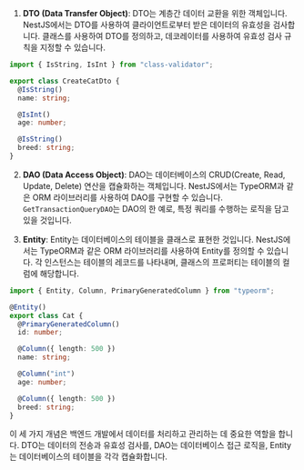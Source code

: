 1. **DTO (Data Transfer Object)**: DTO는 계층간 데이터 교환을 위한 객체입니다. NestJS에서는 DTO를 사용하여 클라이언트로부터 받은 데이터의 유효성을 검사합니다. 클래스를 사용하여 DTO를 정의하고, 데코레이터를 사용하여 유효성 검사 규칙을 지정할 수 있습니다.

```typescript
import { IsString, IsInt } from "class-validator";

export class CreateCatDto {
  @IsString()
  name: string;

  @IsInt()
  age: number;

  @IsString()
  breed: string;
}
```

2. **DAO (Data Access Object)**: DAO는 데이터베이스의 CRUD(Create, Read, Update, Delete) 연산을 캡슐화하는 객체입니다. NestJS에서는 TypeORM과 같은 ORM 라이브러리를 사용하여 DAO를 구현할 수 있습니다. `GetTransactionQueryDAO`는 DAO의 한 예로, 특정 쿼리를 수행하는 로직을 담고 있을 것입니다.

3. **Entity**: Entity는 데이터베이스의 테이블을 클래스로 표현한 것입니다. NestJS에서는 TypeORM과 같은 ORM 라이브러리를 사용하여 Entity를 정의할 수 있습니다. 각 인스턴스는 테이블의 레코드를 나타내며, 클래스의 프로퍼티는 테이블의 컬럼에 해당합니다.

```typescript
import { Entity, Column, PrimaryGeneratedColumn } from "typeorm";

@Entity()
export class Cat {
  @PrimaryGeneratedColumn()
  id: number;

  @Column({ length: 500 })
  name: string;

  @Column("int")
  age: number;

  @Column({ length: 500 })
  breed: string;
}
```

이 세 가지 개념은 백엔드 개발에서 데이터를 처리하고 관리하는 데 중요한 역할을 합니다. DTO는 데이터의 전송과 유효성 검사를, DAO는 데이터베이스 접근 로직을, Entity는 데이터베이스의 테이블을 각각 캡슐화합니다.
